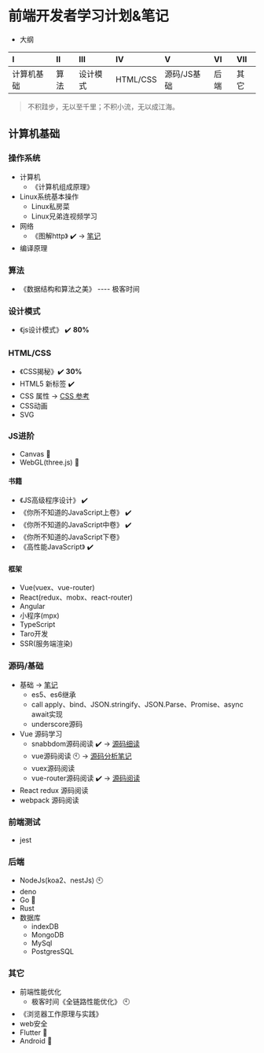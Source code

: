 # 前端开发者学习计划&笔记
- 大纲

| I          | II   | III      | IV       | V     | VI           | VII  |
| :--------- | :--- | :------- | :------- | :---- | :----------- | :--- |
| 计算机基础 | 算法 | 设计模式 | HTML/CSS | 源码/JS基础 | 后端 | 其它 |

> 不积跬步，无以至千里；不积小流，无以成江海。

## 计算机基础
### 操作系统
- 计算机
  - 《计算机组成原理》
- Linux系统基本操作
  - Linux私房菜
  - Linux兄弟连视频学习
- 网络
  - 《图解http》 :heavy_check_mark: → [笔记](https://github.com/MSLight2/web-developer-learning-plan/blob/master/notes/http/%E5%9B%BE%E8%A7%A3HTTP.md)
- 编译原理
### 算法
- 《数据结构和算法之美》 ---- 极客时间
### 设计模式
- 《js设计模式》 :heavy_check_mark: **80%**
### HTML/CSS
- 《CSS揭秘》:heavy_check_mark: **30%**
- HTML5 新标签 :heavy_check_mark:
- CSS 属性 → [CSS 参考](https://developer.mozilla.org/zh-CN/docs/Web/CSS/Reference)
- CSS动画
- SVG
### JS进阶
- Canvas :ghost:
- WebGL(three.js) :ghost:
#### 书籍
- 《JS高级程序设计》 :heavy_check_mark:
- 《你所不知道的JavaScript上卷》 :heavy_check_mark:
- 《你所不知道的JavaScript中卷》 :heavy_check_mark:
- 《你所不知道的JavaScript下卷》
- 《高性能JavaScript》 :heavy_check_mark:
#### 框架
- Vue(vuex、vue-router)
- React(redux、mobx、react-router)
- Angular
- 小程序(mpx)
- TypeScript
- Taro开发
- SSR(服务端渲染)
### 源码/基础
- 基础 → [笔记](https://github.com/MSLight2/web-developer-learning-plan/blob/master/notes/js/js%E5%9F%BA%E7%A1%80.md)
  - es5、es6继承
  - call apply、bind、JSON.stringify、JSON.Parse、Promise、async await实现
  - underscore源码
- Vue 源码学习
  - snabbdom源码阅读 :heavy_check_mark: → [源码细读](https://juejin.im/post/5ddc7bd8e51d45233b0a39d4)
  - vue源码阅读 :clock10: → [源码分析笔记](https://github.com/MSLight2/web-developer-learning-plan/tree/master/notes/sourceCode/Vue)
  - vuex源码阅读
  - vue-router源码阅读 :heavy_check_mark: → [源码阅读](https://github.com/MSLight2/web-developer-learning-plan/blob/master/notes/sourceCode/VueRouter/router-init.md)
- React redux 源码阅读
- webpack 源码阅读
### 前端测试
- jest
### 后端
- NodeJs(koa2、nestJs) :clock10:
- deno
- Go :ghost:
- Rust
- 数据库
  - indexDB
  - MongoDB
  - MySql
  - PostgresSQL
### 其它
- 前端性能优化
  - 极客时间《全链路性能优化》 :clock10:
- 《浏览器工作原理与实践》
- web安全
- Flutter :ghost:
- Android :ghost:
